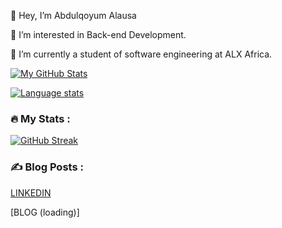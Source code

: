 👋 Hey, I’m Abdulqoyum Alausa

👀 I’m interested in Back-end Development.

🌱 I’m currently a student of software engineering at ALX Africa.

[![My GitHub Stats](https://github-readme-stats.vercel.app/api/?username=Alausa2001&count_private=true&theme=tokyonight&showicons=true)]()

[![Language stats](https://github-readme-stats.vercel.app/api/top-langs/?username=Alausa2001&layout=compact&langs_count=10&theme=vision-friendly-dark)](https://github.com/Alausa2001/github-readme-stats)

### :fire: My Stats :
[![GitHub Streak](http://github-readme-streak-stats.herokuapp.com?user=Alausa2001&theme=dark&background=000000)](https://git.io/streak-stats)

### :writing_hand: Blog Posts :
[LINKEDIN](https://linkedin.com/in/abdulqoyum-alausa-382a57239)





[BLOG (loading)]
